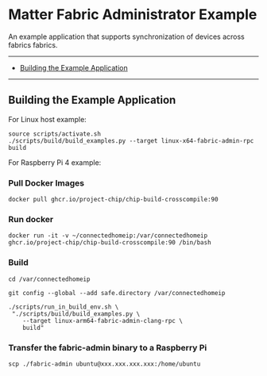 # Matter Fabric Administrator Example

An example application that supports synchronization of devices across fabrics
fabrics.

---

-   [Building the Example Application](#building-the-example-application)

---

## Building the Example Application

For Linux host example:

```
source scripts/activate.sh
./scripts/build/build_examples.py --target linux-x64-fabric-admin-rpc build
```

For Raspberry Pi 4 example:

### Pull Docker Images

```
docker pull ghcr.io/project-chip/chip-build-crosscompile:90
```

### Run docker

```
docker run -it -v ~/connectedhomeip:/var/connectedhomeip ghcr.io/project-chip/chip-build-crosscompile:90 /bin/bash
```

### Build

```
cd /var/connectedhomeip

git config --global --add safe.directory /var/connectedhomeip

./scripts/run_in_build_env.sh \
 "./scripts/build/build_examples.py \
    --target linux-arm64-fabric-admin-clang-rpc \
    build"
```

### Transfer the fabric-admin binary to a Raspberry Pi

```
scp ./fabric-admin ubuntu@xxx.xxx.xxx.xxx:/home/ubuntu
```
